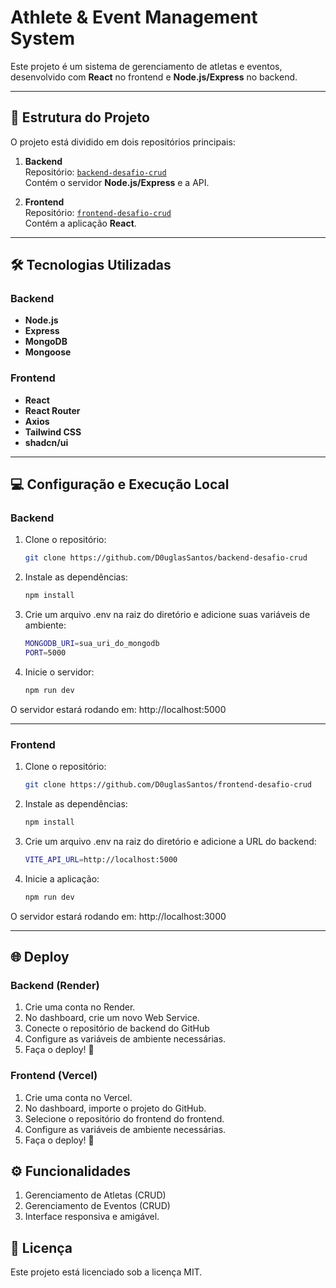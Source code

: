 # **Athlete & Event Management System**

Este projeto é um sistema de gerenciamento de atletas e eventos, desenvolvido com **React** no frontend e **Node.js/Express** no backend.
 
---

## 📂 **Estrutura do Projeto**

O projeto está dividido em dois repositórios principais:

1. **Backend**  
   Repositório: [`backend-desafio-crud`](https://github.com/D0uglasSantos/backend-desafio-crud/tree/main)  
   Contém o servidor **Node.js/Express** e a API.  

2. **Frontend**  
   Repositório: [`frontend-desafio-crud`](https://github.com/D0uglasSantos/frontend-desafio-crud)  
   Contém a aplicação **React**.

---

## 🛠 **Tecnologias Utilizadas**

### **Backend**
- **Node.js**
- **Express**
- **MongoDB**
- **Mongoose**

### **Frontend**
- **React**
- **React Router**
- **Axios**
- **Tailwind CSS**
- **shadcn/ui**

---

## 💻 **Configuração e Execução Local**

### **Backend**

1. Clone o repositório:  
   ```bash
   git clone https://github.com/D0uglasSantos/backend-desafio-crud

2. Instale as dependências:  
   ```bash
   npm install

3. Crie um arquivo .env na raiz do diretório e adicione suas variáveis de ambiente:  
   ```bash
   MONGODB_URI=sua_uri_do_mongodb
   PORT=5000

4. Inicie o servidor: 
   ```bash
   npm run dev

O servidor estará rodando em:
http://localhost:5000


---

### **Frontend**

1. Clone o repositório:  
   ```bash
   git clone https://github.com/D0uglasSantos/frontend-desafio-crud

2. Instale as dependências:
   ```bash
   npm install

3. Crie um arquivo .env na raiz do diretório e adicione a URL do backend:
   ```bash
   VITE_API_URL=http://localhost:5000

4. Inicie a aplicação:  
   ```bash
   npm run dev

O servidor estará rodando em:
http://localhost:3000

---

## 🌐 **Deploy**

### **Backend (Render)**

1. Crie uma conta no Render.
2. No dashboard, crie um novo Web Service.
3. Conecte o repositório de backend do GitHub 
4. Configure as variáveis de ambiente necessárias.
5. Faça o deploy! 🎉

### **Frontend (Vercel)**

1. Crie uma conta no Vercel.
2. No dashboard, importe o projeto do GitHub.
3. Selecione o repositório do frontend do frontend.
4. Configure as variáveis de ambiente necessárias.
5. Faça o deploy! 🚀

## ⚙ **Funcionalidades**

1. Gerenciamento de Atletas (CRUD)
2. Gerenciamento de Eventos (CRUD)
3. Interface responsiva e amigável.

## 📜 **Licença**

Este projeto está licenciado sob a licença MIT.
